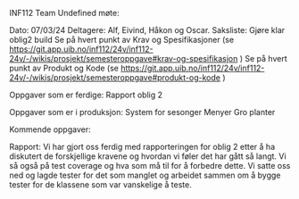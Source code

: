 INF112 Team Undefined møte:

Dato: 07/03/24 Deltagere: Alf, Eivind, Håkon og Oscar.
Saksliste: 
Gjøre klar oblig2 build
Se på hvert punkt av Krav og Spesifikasjoner (se https://git.app.uib.no/inf112/24v/inf112-24v/-/wikis/prosjekt/semesteroppgave#krav-og-spesifikasjon )
Se på hvert punkt av Produkt og Kode (se https://git.app.uib.no/inf112/24v/inf112-24v/-/wikis/prosjekt/semesteroppgave#produkt-og-kode )

Oppgaver som er ferdige:
Rapport oblig 2

Oppgaver som er i produksjon:
System for sesonger
Menyer
Gro planter

Kommende oppgaver:

Rapport:
Vi har gjort oss ferdig med rapporteringen for oblig 2 etter å ha diskutert de forskjellige kravene og hvordan vi føler det har gått så langt. Vi så også på test coverage og hva som må til for å forbedre dette. Vi satte oss ned og lagde tester for det som manglet og arbeidet sammen om å bygge tester for de klassene som var vanskelige å teste. 

